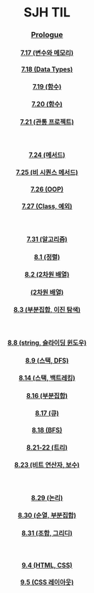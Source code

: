 <div align = "center">
 
 # **SJH TIL**

 ### [Prologue](https://github.com/SeoJunHa96/TIL/blob/main/Document/Prologue.md) 

 #### [7.17 (변수와 메모리)](https://github.com/SeoJunHa96/TIL/blob/main/Document/7.17.md)
 #### [7.18 (Data Types)](https://github.com/SeoJunHa96/TIL/blob/main/Document/7.18.md)
 #### [7.19 (함수)](https://github.com/SeoJunHa96/TIL/blob/main/Document/7.19.md)
 #### [7.20 (함수)](https://github.com/SeoJunHa96/TIL/blob/main/Document/7.20.md)
 #### [7.21 (관통 프로젝트)](https://github.com/SeoJunHa96/TIL/blob/main/Document/7.21.md)         <br/><br/><br/> 
  


 #### [7.24 (메서드)](https://github.com/SeoJunHa96/TIL/blob/main/Document/7.24.md)
 #### [7.25 (비 시퀀스 메서드)](https://github.com/SeoJunHa96/TIL/blob/main/Document/7.25.md)
 #### [7.26 (OOP)](https://github.com/SeoJunHa96/TIL/blob/main/Document/7.26.md)
 #### [7.27 (Class, 예외)](https://github.com/SeoJunHa96/TIL/blob/main/Document/7.%2027%20class%2C%20%EC%98%88%EC%99%B8.md)         <br/><br/><br/> 



 #### [7.31 (알고리즘)](https://github.com/SeoJunHa96/TIL/blob/main/Document/7.31%20%EC%95%8C%EA%B3%A0%EB%A6%AC%EC%A6%98.md)
 #### [8.1 (정렬)](https://github.com/SeoJunHa96/TIL/blob/main/Document/8.1%20%EC%A0%95%EB%A0%AC.md)
 #### [8.2 (2차원 배열)](https://github.com/SeoJunHa96/TIL/blob/main/Document/8.2%202%EC%B0%A8%EC%9B%90%20%EB%B0%B0%EC%97%B4.md)
 #### [(2차원 배열)](https://github.com/SeoJunHa96/TIL/blob/main/Document/2%EC%B0%A8%EC%9B%90%20%EB%B0%B0%EC%97%B4.md)
 #### [8.3 (부분집합, 이진 탐색)](https://github.com/SeoJunHa96/TIL/blob/main/Document/8.3%20%EB%B6%80%EB%B6%84%EC%A7%91%ED%95%A9%2C%20%EC%9D%B4%EC%A7%84%ED%83%90%EC%83%89.md)         <br/><br/><br/> 


#### [8.8 (string, 슬라이딩 윈도우)](https://github.com/SeoJunHa96/TIL/blob/main/Document/8.8%20string%2C%20%EC%8A%AC%EB%9D%BC%EC%9D%B4%EB%94%A9%20%EC%9C%88%EB%8F%84%EC%9A%B0.md)
#### [8.9 (스택, DFS)](https://github.com/SeoJunHa96/TIL/blob/main/Document/8.9%20%EC%8A%A4%ED%83%9D%2C%20DFS.md)
#### [8.14 (스택, 백트레킹)](https://github.com/SeoJunHa96/TIL/blob/main/Document/8.14%20%EC%8A%A4%ED%83%9D(Stack)%2C%20%EB%B0%B1%ED%8A%B8%EB%A0%88%ED%82%B9.md)
#### [8.16 (부분집합)](https://github.com/SeoJunHa96/TIL/blob/main/Document/8.16%20%EB%B6%80%EB%B6%84%EC%A7%91%ED%95%A9.md)
#### [8.17 (큐)](https://github.com/SeoJunHa96/TIL/blob/main/Document/8.17%20%ED%81%90(Queue).md)
#### [8.18 (BFS)](https://github.com/SeoJunHa96/TIL/blob/main/Document/8.18%20BFS.md)
#### [8.21-22 (트리)](https://github.com/SeoJunHa96/TIL/blob/main/Document/8.21%20-%208.22%20%ED%8A%B8%EB%A6%AC.md)
#### [8.23 (비트 연산자, 보수)](https://github.com/SeoJunHa96/TIL/blob/main/Document/8.23%20%EB%B9%84%ED%8A%B8%20%EC%97%B0%EC%82%B0%EC%9E%90%2C%20%EB%B3%B4%EC%88%98.md)          <br/><br/><br/> 


#### [8.29 (논리)](https://github.com/SeoJunHa96/TIL/blob/main/Document/8.29%20%EB%85%BC%EB%A6%AC.md)
#### [8.30 (순열, 부분집합)](https://github.com/SeoJunHa96/TIL/blob/main/Document/8.30%20%EC%99%84%EC%A0%84%EA%B2%80%EC%83%89%2C%20%EC%88%9C%EC%97%B4%2C%20%EB%B6%80%EB%B6%84%EC%A7%91%ED%95%A9.md)
#### [8.31 (조합, 그리디)](https://github.com/SeoJunHa96/TIL/blob/main/Document/8.31%20%EC%A1%B0%ED%95%A9%2C%20%EA%B7%B8%EB%A6%AC%EB%94%94.md)           <br/><br/><br/> 


#### [9.4 (HTML, CSS)](https://github.com/SeoJunHa96/TIL/blob/main/Document/9.4%20HTML%20CSS.md)
#### [9.5 (CSS 레이아웃)](https://github.com/SeoJunHa96/TIL/blob/main/Document/9.5%20CSS%20%EB%A0%88%EC%9D%B4%EC%95%84%EC%9B%83.md)



</div>
